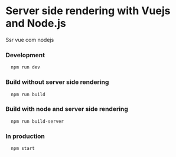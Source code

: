 # Server side rendering with Vuejs and Node.js
Ssr vue com nodejs

### Development
```
  npm run dev
```

### Build without  server side rendering
```
  npm run build
```

### Build with node and server side rendering
```
  npm run build-server
```
  
### In production
```
  npm start
```
